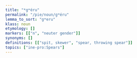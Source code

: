 ```yaml
---
title: "*gʷéru"
permalink: "/pie/noun/gʷéru"
lemma_to_sort: "gʷeru"
klass: noun
etymology: []
markers: [["n", "neuter gender"]]
synonyms: []
definitions: [["spit, skewer", "spear, throwing spear"]]
topics: ["ine-pro:Spears"]
---
```

